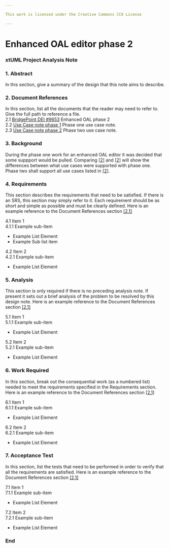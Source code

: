 ```yaml
---

This work is licensed under the Creative Commons CC0 License

---
```


# Enhanced OAL editor phase 2
### xtUML Project Analysis Note

### 1. Abstract

In this section, give a summary of the design that this note aims to
describe.

### 2. Document References

In this section, list all the documents that the reader may need to refer to.
Give the full path to reference a file.  
<a id="2.1"></a>2.1 [BridgePoint DEI #9653](https://support.onefact.net/issues/9653) Enhanced OAL phase 2    
<a id="2.2"></a>2.2 [Use Case note phase 1](https://github.com/travislondon/bridgepoint/blob/9749_usecases/doc-bridgepoint/notes/9749_usecases/9749_usecases_phase_1.md) Phase one use case note.  
<a id="2.3"></a>2.3 [Use Case note phase 2](https://github.com/travislondon/bridgepoint/blob/9749_usecases/doc-bridgepoint/notes/9749_usecases/9749_usecases_phase_2.md) Phase two use case note.  

### 3. Background

During the phase one work for an enhanced OAL editor it was decided that some suppport would be pulled.  Comparing [[2]](2.2) and [[2]](2.3) will show the differences between what use cases were supported with phase one.  Phase two shall support all use cases listed in [[2]](2.3).

### 4. Requirements

This section describes the requirements that need to be satisfied.  If there 
is an SRS, this section may simply refer to it.  Each requirement should be as 
short and simple as possible and must be clearly defined. Here is an example reference to the Document References section [[2.1]](#2.1)

4.1 Item 1  
4.1.1 Example sub-item
* Example List Element
* Example Sub list item

4.2 Item 2  
4.2.1 Example sub-item
* Example List Element

### 5. Analysis

This section is only required if there is no preceding analysis note. If present
it sets out a brief analysis of the problem to be resolved by this design note. Here is an example reference to the Document References section [[2.1]](#2.1)

5.1 Item 1  
5.1.1 Example sub-item
* Example List Element

5.2 Item 2  
5.2.1 Example sub-item
* Example List Element

### 6. Work Required

In this section, break out the consequential work (as a numbered list) needed
to meet the requirements specified in the Requirements section. Here is an example reference to the Document References section [[2.1]](#2.1)

6.1 Item 1  
6.1.1 Example sub-item
* Example List Element

6.2 Item 2  
6.2.1 Example sub-item
* Example List Element

### 7. Acceptance Test

In this section, list the tests that need to be performed in order to
verify that all the requirements are satisfied. Here is an example reference to the Document References section [[2.1]](#2.1)

7.1 Item 1  
7.1.1 Example sub-item
* Example List Element

7.2 Item 2  
7.2.1 Example sub-item
* Example List Element

### End
